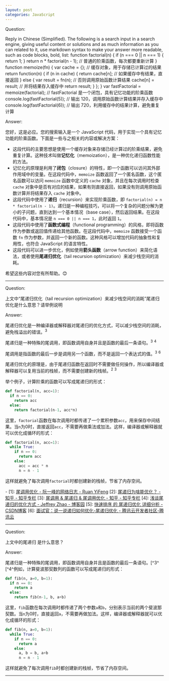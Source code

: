 ```yaml
---
layout: post
categories: JavaScript
---
```

Question:

Reply in Chinese (Simplified).
The following is a search input in a search engine, giving useful content or solutions and as much information as you can related to it, use markdown syntax to make your answer more readable, such as code blocks, bold, list:
function factorial(n) { if (n === 0 || n === 1) { return 1; } return n * factorial(n - 1); // 普通的阶乘函数，每次都要重新计算 } function memoize(fn) { var cache = {}; // 缓存对象，用于存储已计算过的结果 return function(n) { if (n in cache) { return cache[n]; // 如果缓存中有结果，直接返回 } else { var result = fn(n); // 否则调用原始函数计算结果 cache[n] = result; // 并将结果存入缓存中 return result; } }; } var fastFactorial = memoize(factorial); // fastFactorial 是一个闭包，具有记忆功能的阶乘函数 console.log(fastFactorial(5)); // 输出 120，调用原始函数计算结果并存入缓存中 console.log(fastFactorial(6)); // 输出 720，利用缓存中的结果计算，避免重复计算

Answer:

您好，这是必应。您的搜索输入是一个 JavaScript 代码，用于实现一个具有记忆功能的阶乘函数。下面是一些与之相关的内容或解决方案：

- 这段代码的主要思想是使用一个缓存对象来存储已经计算过的阶乘结果，避免重复计算。这种技术叫做**记忆化**（memoization），是一种优化递归函数性能的方法。
- 记忆化的原理是利用了**闭包**（closure）的特性，即一个函数可以访问其外部作用域中的变量。在这段代码中，`memoize` 函数返回了一个匿名函数，这个匿名函数可以访问 `memoize` 函数中定义的 `cache` 对象，并且在每次调用时检查 `cache` 对象中是否有对应的结果，如果有则直接返回，如果没有则调用原始函数计算并将结果存入 `cache` 对象中。
- 这段代码中使用了**递归**（recursion）来实现阶乘函数，即 `factorial(n) = n * factorial(n - 1)`。递归是一种编程技巧，可以将一个复杂的问题分解为更小的子问题，直到达到一个基本情况（base case），然后返回结果。在这段代码中，基本情况是 `n === 0 || n === 1`，此时返回 `1`。
- 这段代码中使用了**函数式编程**（functional programming）的风格，即将函数作为参数或返回值传递给其他函数。在这段代码中，`memoize` 函数接受一个函数 `fn` 作为参数，并返回一个新的函数。这种风格可以增加代码的抽象性和复用性，也符合 JavaScript 的语言特性。
- 这段代码可以进一步优化，例如使用**箭头函数**（arrow function）来简化语法，或者使用**尾递归优化**（tail recursion optimization）来减少栈空间的消耗。

希望这些内容对您有所帮助。😊


<hr/>

Question:

上文中“尾递归优化（tail recursion optimization）来减少栈空间的消耗”尾递归优化是什么意思？请举例说明

Answer:

尾递归优化是一种编译器或解释器对尾递归的优化方式，可以减少栈空间的消耗，避免栈溢出的错误。<sup>3</sup>

尾递归是一种特殊的尾调用，即函数调用自身并且是函数的最后一条语句。<sup>3</sup> <sup>4</sup>

尾调用是指函数的最后一步是调用另一个函数，而不是返回一个表达式的值。<sup>3</sup> <sup>6</sup>

尾递归优化的原理是，由于尾递归函数在返回时不需要做任何操作，所以编译器或解释器可以复用当前的栈帧，而不需要创建新的栈帧。<sup>2</sup> <sup>3</sup>

举个例子，计算阶乘的函数可以写成尾递归的形式：

```python
def factorial(n, acc=1):
  if n == 0:
    return acc
  else:
    return factorial(n-1, acc*n)
```

这里，`factorial`函数在每次调用时都传递了一个累积参数`acc`，用来保存中间结果。当`n`为0时，直接返回`acc`，不需要再做乘法或加法。这样，编译器或解释器就可以优化成循环的形式：

```python
def factorial(n, acc=1):
  while True:
    if n == 0:
      return acc
    else:
      acc = acc * n
      n = n - 1
```

这样就避免了每次调用`factorial`时都创建新的栈帧，节省了内存空间。

\-
\[1]: [尾调用优化 - 阮一峰的网络日志 - Ruan YiFeng](http://ruanyifeng.com/blog/2015/04/tail-call.html)
\[2]: [尾递归为啥能优化？ - 知乎 - 知乎专栏](https://zhuanlan.zhihu.com/p/36587160)
\[3]: [尾调用 & 尾递归 & 尾调用优化 - 知乎 - 知乎专栏](https://zhuanlan.zhihu.com/p/350103441)
\[4]: [浅谈尾递归的优化方式 - Jeffrey Zhao - 博客园](https://www.cnblogs.com/JeffreyZhao/archive/2009/04/01/tail-recursion-explanation.html)
\[5]: [快速排序 的 尾递归优化 详细分析 - CSDN博客](https://blog.csdn.net/qq_40586164/article/details/105768195)
\[6]: [面试官：说一说递归如何优化-尾递归优化 - 腾讯云开发者社区-腾讯云](https://cloud.tencent.com/developer/article/1694405)

<hr/>

Question:

上文中的尾递归 是什么意思？

Answer:

尾递归是一种特殊的尾调用，即函数调用自身并且是函数的最后一条语句。[^3^ [^4^例如，计算斐波那契数列的函数可以写成尾递归的形式：

```python
def fib(n, a=0, b=1):
  if n == 0:
    return a
  else:
    return fib(n-1, b, a+b)
```

这里，`fib`函数在每次调用时都传递了两个参数`a`和`b`，分别表示当前的两个斐波那契数。当`n`为0时，直接返回`a`，不需要再做加法。这样，编译器或解释器就可以优化成循环的形式：

```python
def fib(n, a=0, b=1):
  while True:
    if n == 0:
      return a
    else:
      a, b = b, a+b
      n = n - 1
```

这样就避免了每次调用`fib`时都创建新的栈帧，节省了内存空间。


<hr/>

